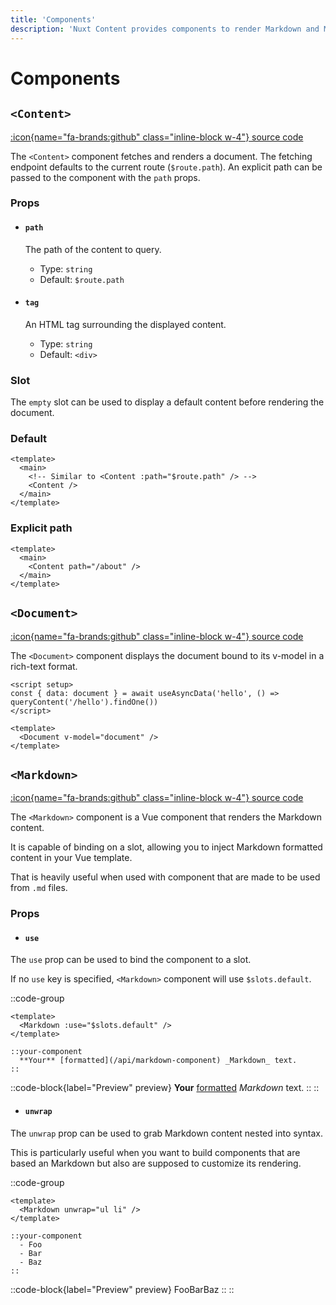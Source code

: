 ```yaml
---
title: 'Components'
description: 'Nuxt Content provides components to render Markdown and MDC.'
---
```


# Components

## `<Content>`

[:icon{name="fa-brands:github" class="inline-block w-4"} source code](https://github.com/nuxt/content/blob/main/src/runtime/components/Content.vue)

The `<Content>` component fetches and renders a document. The fetching endpoint defaults to the current route (`$route.path`). An explicit path can be passed to the component with the `path` props.

### Props

- #### `path`

  The path of the content to query.
  - Type: `string`
  - Default: `$route.path`

- #### `tag`

  An HTML tag surrounding the displayed content.
  - Type: `string`
  - Default: `<div>`

### Slot

The `empty` slot can be used to display a default content before rendering the document.
### Default

```vue [pages/[...slug.vue]]
<template>
  <main>
    <!-- Similar to <Content :path="$route.path" /> -->
    <Content />
  </main>
</template>
```

### Explicit path

```vue [app.vue]
<template>
  <main>
    <Content path="/about" />
  </main>
</template>
```

## `<Document>`

[:icon{name="fa-brands:github" class="inline-block w-4"} source code](https://github.com/nuxt/content/blob/main/src/runtime/components/Document.vue)

The `<Document>` component displays the document bound to its v-model in a rich-text format.

```vue [app.vue]
<script setup>
const { data: document } = await useAsyncData('hello', () => queryContent('/hello').findOne())
</script>

<template>
  <Document v-model="document" />
</template>
```

## `<Markdown>`

[:icon{name="fa-brands:github" class="inline-block w-4"} source code](https://github.com/nuxt/content/blob/main/src/runtime/components/Markdown.vue)

The `<Markdown>` component is a Vue component that renders the Markdown content.

It is capable of binding on a slot, allowing you to inject Markdown formatted content in your Vue template.

That is heavily useful when used with component that are made to be used from `.md` files.

### Props

- #### `use`

The `use` prop can be used to bind the component to a slot.

If no `use` key is specified, `<Markdown>` component will use `$slots.default`.

::code-group
  ```vue [Component]
  <template>
    <Markdown :use="$slots.default" />
  </template>
  ```

  ```vue [Markdown]
  ::your-component
    **Your** [formatted](/api/markdown-component) _Markdown_ text.
  ::
  ```

  ::code-block{label="Preview" preview}
  **Your** [formatted](/api/markdown-component) _Markdown_ text.
  ::
::

- #### `unwrap`

The `unwrap` prop can be used to grab Markdown content nested into syntax.

This is particularly useful when you want to build components that are based an Markdown but also are supposed to customize its rendering.

::code-group
  ```vue [Component]
  <template>
    <Markdown unwrap="ul li" />
  </template>
  ```

  ```vue [Markdown]
  ::your-component
    - Foo
    - Bar
    - Baz
  ::
  ```

  ::code-block{label="Preview" preview}
  FooBarBaz
  ::
::
